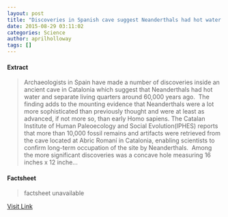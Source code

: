 ```yaml
---
layout: post
title: "Discoveries in Spanish cave suggest Neanderthals had hot water and bedrooms"
date: 2015-08-29 03:11:02
categories: Science
author: aprilholloway
tags: []
---
```



#### Extract
>Archaeologists in Spain have made a number of discoveries inside an ancient cave in Catalonia which suggest that Neanderthals had hot water and separate living quarters around 60,000 years ago.  The finding adds to the mounting evidence that Neanderthals were a lot more sophisticated than previously thought and were at least as advanced, if not more so, than early Homo sapiens. The Catalan Institute of Human Paleoecology and Social Evolution(IPHES) reports that more than 10,000 fossil remains and artifacts were retrieved from the cave located at Abric Romaní in Catalonia, enabling scientists to confirm long-term occupation of the site by Neanderthals.  Among the more significant discoveries was a concave hole measuring 16 inches x 12 inche...

#### Factsheet
>factsheet unavailable

[Visit Link](http://www.ancient-origins.net/news-evolution-human-origins/discoveries-spanish-cave-suggest-neanderthals-had-hot-water-020505)


